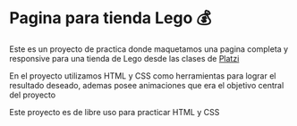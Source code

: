 # Pagina para tienda Lego 💰

Este es un proyecto de practica donde maquetamos una pagina completa y responsive para una tienda de Lego desde las clases de [ Platzi](http:/https://platzi.com/home/ " Platzi")

En el proyecto utilizamos HTML y CSS como herramientas para lograr el resultado deseado, ademas posee animaciones que era el objetivo central del proyecto

Este proyecto es de libre uso para practicar HTML y CSS
